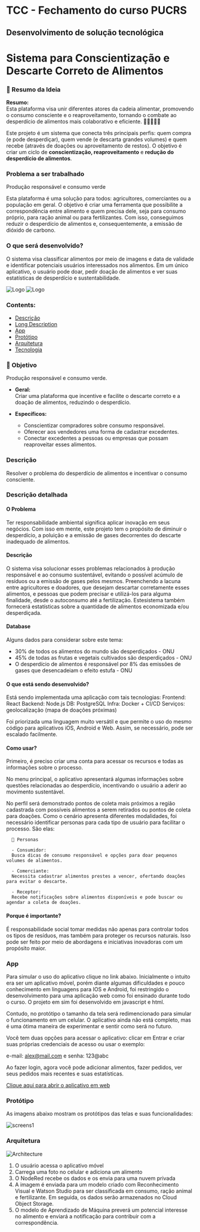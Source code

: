 # TCC - Fechamento do curso PUCRS
   ## Desenvolvimento de solução tecnológica

# Sistema para Conscientização e Descarte Correto de Alimentos

   ### 📝 Resumo da Ideia

   **Resumo:**  
   Esta plataforma visa unir diferentes atores da cadeia alimentar, promovendo o consumo consciente e o reaproveitamento, tornando o combate ao desperdício de alimentos mais colaborativo e eficiente. 🍎🤝👨‍🌾🌱

   Este projeto é um sistema que conecta três principais perfis: quem compra (e pode desperdiçar), quem vende (e descarta grandes volumes) e quem recebe (através de doações ou aproveitamento de restos). O objetivo é criar um ciclo de **conscientização, reaproveitamento** e **redução do desperdício de alimentos**.

   ### Problema a ser trabalhado 
   Produção responsável e consumo verde
   
   Esta plataforma é uma solução para todos: agricultores, comerciantes ou a população em geral. O objetivo é criar uma ferramenta que possibilite a correspondência entre alimento e quem precisa dele, seja para consumo próprio, para ração animal ou para fertilizantes. Com isso, conseguimos reduzir o desperdício de alimentos e, consequentemente, a emissão de dióxido de carbono.

   ### O que será desenvolvido?
   O sistema visa classificar alimentos por meio de imagens e data de validade e identificar potenciais usuários interessados nos alimentos. Em um único aplicativo, o usuário pode doar, pedir doação de alimentos e ver suas estatísticas de desperdício e sustentabilidade.

![Logo](/images/logo1.png)
![Logo](/images/logo2.png)


### Contents:

- [Descrição](#Descrição)
- [Long Description](#Descrição-detalhada)
- [App](#app)
- [Protótipo](#Protótipo)
- [Arquitetura](#Arquitetura)
- [Tecnologia](#Tecnologia)


### 🎯  Objetivo

 Produção responsável e consumo verde.

- **Geral:**  
  Criar uma plataforma que incentive e facilite o descarte correto e a doação de alimentos, reduzindo o desperdício.

- **Específicos:**
  - Conscientizar compradores sobre consumo responsável.
  - Oferecer aos vendedores uma forma de cadastrar excedentes.
  - Conectar excedentes a pessoas ou empresas que possam reaproveitar esses alimentos.


### Descrição

Resolver o problema do desperdício de alimentos e incentivar o consumo consciente.

### Descrição detalhada

  #### O Problema
  Ter responsabilidade ambiental significa aplicar inovação em seus negócios. Com isso em mente, este projeto tem o propósito de diminuir o desperdício, a poluição e a emissão de gases decorrentes do descarte inadequado de alimentos.


  #### Descrição
  O sistema visa solucionar esses problemas relacionados à produção responsável e ao consumo sustentável, evitando o possível acúmulo de resíduos ou a emissão de gases pelos mesmos. Preenchendo a lacuna entre agricultores e doadores, que desejam descartar corretamente esses alimentos, e pessoas que podem precisar e utilizá-los para alguma finalidade, desde o autoconsumo até a fertilização. Estesistema também fornecerá estatísticas sobre a quantidade de alimentos economizada e/ou desperdiçada. 


  #### Database
  Alguns dados para considerar sobre este tema:
  - 30% de todos os alimentos do mundo são desperdiçados - ONU
  - 45% de todas as frutas e vegetais cultivados são desperdiçados - ONU
  - O desperdício de alimentos é responsável por 8% das emissões de gases que desencadeiam o efeito estufa - ONU


  #### O que está sendo desenvolvido?
  Está sendo implementada uma aplicação com tais tecnologias:
  Frontend: React
  Backend: Node.js
  DB: PostgreSQL
  Infra: Docker + CI/CD
  Serviços: geolocalização (mapa de doações próximas) 

  Foi priorizada uma linguagem muito versátil e que permite o uso do mesmo código para aplicativos iOS, Android e Web. Assim, se necessário, pode ser escalado facilmente.


  #### Como usar?
  Primeiro, é preciso criar uma conta para acessar os recursos e todas as informações sobre o processo.

  No menu principal, o aplicativo apresentará algumas informações sobre questões relacionadas ao desperdício, incentivando o usuário a aderir ao movimento sustentável.

  No perfil será demonstrado pontos de coleta mais próximos a região cadastrada com possíveis alimentos a serem retirados ou pontos de coleta para doações. Como o cenário apresenta diferentes modalidades, foi necessário identificar personas para cada tipo de usuário para facilitar o processo. São elas:

      👥 Personas

      - Consumidor:  
      Busca dicas de consumo responsável e opções para doar pequenos volumes de alimentos.

      - Comerciante: 
      Necessita cadastrar alimentos prestes a vencer, ofertando doações para evitar o descarte.

      - Receptor: 
      Recebe notificações sobre alimentos disponíveis e pode buscar ou agendar a coleta de doações.


  #### Porque é importante?
  É responsabilidade social tomar medidas não apenas para controlar todos os tipos de resíduos, mas também para proteger os recursos naturais. Isso pode ser feito por meio de abordagens e iniciativas inovadoras com um propósito maior.



### App

Para simular o uso do aplicativo clique no link abaixo. Inicialmente o intuito era ser um aplicativo móvel, porém diante algumas dificuldades e pouco conhecimento em linguagens para IOS e Android, foi restringido o desenvolvimento para uma aplicação web como foi ensinado durante todo o curso. O projeto em sim foi desenvolvido em javascript e html.

Contudo, no protótipo o tamanho da tela será redimencionado para simular o funcionamento em um celular. O aplicativo ainda não está completo, mas é uma ótima maneira de experimentar e sentir como será no futuro.

Você tem duas opções para acessar o aplicativo: clicar em Entrar e criar suas próprias credenciais de acesso ou usar o exemplo:

e-mail: alex@mail.com e senha: 123@abc

Ao fazer login, agora você pode adicionar alimentos, fazer pedidos, ver seus pedidos mais recentes e suas estatísticas.

[Clique aqui para abrir o aplicativo em web](https://ju-morroni.github.io/#/) 

### Protótipo

As imagens abaixo mostram os protótipos das telas e suas funcionalidades:

![screens1](/images/TodasTelas.png)

### Arquitetura
![Architecture](/images/architecture.png)

1) O usuário acessa o aplicativo móvel
2) Carrega uma foto no celular e adiciona um alimento
3) O NodeRed recebe os dados e os envia para uma nuvem privada
4) A imagem é enviada para um modelo criado com Reconhecimento Visual e Watson Studio para ser classificada em consumo, ração animal e fertilizante. Em seguida, os dados serão armazenados no Cloud Object Storage.
5) O modelo de Aprendizado de Máquina preverá um potencial interesse no alimento e enviará a notificação para contribuir com a correspondência.



